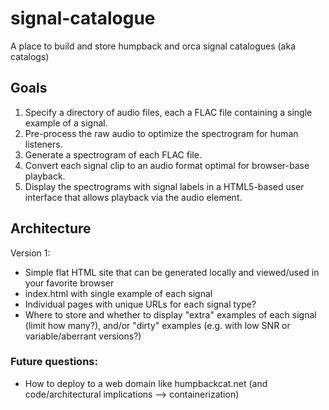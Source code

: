 # signal-catalogue
A place to build and store humpback and orca signal catalogues (aka catalogs)

## Goals

1. Specify a directory of audio files, each a FLAC file containing a single example of a signal.
2. Pre-process the raw audio to optimize the spectrogram for human listeners.
3. Generate a spectrogram of each FLAC file.
4. Convert each signal clip to an audio format optimal for browser-base playback.
5. Display the spectrograms with signal labels in a HTML5-based user interface that allows playback via the audio element.

## Architecture

Version 1:

* Simple flat HTML site that can be generated locally and viewed/used in your favorite browser
* index.html with single example of each signal
* Individual pages with unique URLs for each signal type?
* Where to store and whether to display "extra" examples of each signal (limit how many?), and/or "dirty" examples (e.g. with low SNR or variable/aberrant versions?)

### Future questions:

* How to deploy to a web domain like humpbackcat.net (and code/architectural implications --> containerization)
